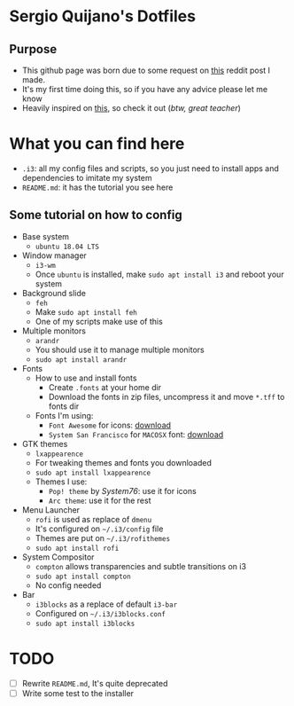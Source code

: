 # Sergio Quijano's Dotfiles

## Purpose

* This github page was born due to some request on [this](https://www.reddit.com/r/unixporn/comments/9con7z/i3_simple_and_clean_workflow/) reddit post I made.
* It's my first time doing this, so if you have any advice please let me know
* Heavily inspired on [this](https://www.youtube.com/watch?v=8-S0cWnLBKg&index=2&list=PL7DwkYSG4a4rXgz5G4LBWYfaBDFHYwbqB&t=1s), so check it out (*btw, great teacher*)

# What you can find here

* `.i3`: all my config files and scripts, so you just need to install apps and dependencies to imitate my system
* `README.md`: it has the tutorial you see here

## Some tutorial on how to config

* Base system
	* `ubuntu 18.04 LTS`
* Window manager
	* `i3-wm`
	* Once `ubuntu` is installed, make `sudo apt install i3` and reboot your system
* Background slide
	* `feh`
	* Make `sudo apt install feh`
	* One of my scripts make use of this
* Multiple monitors
	* `arandr`
	* You should use it to manage multiple monitors
	* `sudo apt install arandr`
* Fonts
	* How to use and install fonts
		* Create `.fonts` at your home dir
		* Download the fonts in zip files, uncompress it and move `*.tff` to fonts dir
	* Fonts I'm using:
		* `Font Awesome` for icons: [download](https://github.com/FortAwesome/Font-Awesome)
		* `System San Francisco` for `MACOSX` font: [download](https://github.com/supermarin/YosemiteSanFranciscoFont)
* GTK themes
	* `lxappearence`
	* For tweaking themes and fonts you downloaded
	* `sudo apt install lxappearence`
	* Themes I use:
		* `Pop! theme` by *System76*: use it for icons
		* `Arc theme`: use it for the rest
* Menu Launcher
	* `rofi` is used as replace of `dmenu`
	* It's configured on `~/.i3/config` file
	* Themes are put on `~/.i3/rofithemes`
	* `sudo apt install rofi`
* System Compositor
	* `compton` allows transparencies and subtle transitions on i3
	* `sudo apt install compton`
	* No config needed
* Bar
	* `i3blocks` as a replace of default `i3-bar`
	* Configured on `~/.i3/i3blocks.conf`
	* `sudo apt install i3blocks`

# TODO

* [ ] Rewrite `README.md`, It's quite deprecated
* [ ] Write some test to the installer
